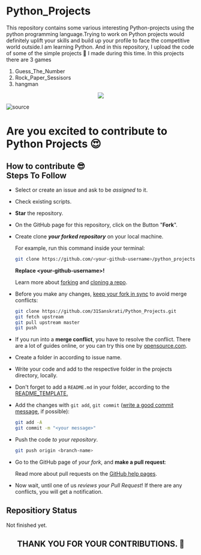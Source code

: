 # Python_Projects


This repository contains some various interesting Python-projects using the python programming language.Trying to work on Python projects would definitely uplift your skills and build up your profile to face the competitive world outside.I am learning  Python. And in this repository, I upload the code of some of the simple projects :thinking: I made during this time.
In this projects there are 3 games 
1. Guess_The_Number
2. Rock_Paper_Sessisors
3. hangman

</p> 
<p align="center"><img src="https://img.shields.io/badge/Author-31Sanskrati-green.svg"> 
</p>


![source](https://user-images.githubusercontent.com/68494604/94645884-950ac780-030a-11eb-9c8f-40d9740fc6ad.gif)

# Are you excited to contribute to Python Projects  😍


## How to contribute 😎<br>Steps To Follow
- Select or create an issue and ask to be *assigned* to it.
- Check existing scripts.
- **Star** the repository.
- On the GitHub page for this repository, click on the Button "**Fork**".
- Create clone ***your forked repository*** on your local machine.

    For example, run this command inside your terminal:

    ```bash
    git clone https://github.com/<your-github-username>/python_projects.git
    ```

    **Replace \<your-github-username\>!**

    Learn more about [forking](https://help.github.com/en/github/getting-started-with-github/fork-a-repo) and [cloning a repo](https://docs.github.com/en/github/creating-cloning-and-archiving-repositories/cloning-a-repository).
- Before you make any changes, [keep your fork in sync](https://www.freecodecamp.org/news/how-to-sync-your-fork-with-the-original-git-repository/) to avoid merge conflicts:

    ```bash
    git clone https://github.com/31Sanskrati/Python_Projects.git
    git fetch upstream
    git pull upstream master
    git push
    ```

- If you run into a **merge conflict**, you have to resolve the conflict. There are a lot of guides online, or you can try this one by [opensource.com](https://opensource.com/article/20/4/git-merge-conflict).

- Create a folder in according to issue name.
- Write your code and add to the respective folder in the projects directory, locally.
- Don't forget to add a `README.md` in your folder, according to the [README_TEMPLATE.](https://github.com/Mayank94043626/python-projects-open-source/blob/master/README_TEMPLATE.md)
- Add the changes with `git add`, `git commit` ([write a good commit message](https://chris.beams.io/posts/git-commit/), if possible):

    ```bash
    git add -A
    git commit -m "<your message>"
    ```

- Push the code *to your repository*.

    ```bash
    git push origin <branch-name>
    ```

- Go to the GitHub page of _your fork_, and **make a pull request**:


    Read more about pull requests on the [GitHub help pages](https://help.github.com/en/github/collaborating-with-issues-and-pull-requests/creating-a-pull-request).
- Now wait, until one of us *reviews your Pull Request*! If there are any conflicts, you will get a notification.

## Repositiory Status
Not finished yet.

<h2><p align= "center">THANK YOU FOR YOUR CONTRIBUTIONS. 💫</p></h2>

